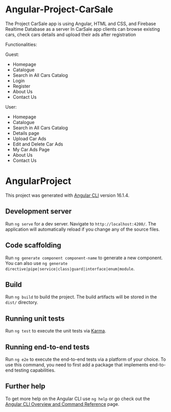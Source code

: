 # Angular-Project-CarSale

The Project CarSale app is using Angular, HTML and CSS, and Firebase Realtime Database as a server
In CarSale app clients can browse existing cars, check cars details and upload their ads after registration


Functionalities:

Guest:
 - Homepage
 - Catalogue
 - Search in All Cars Catalog
 - Login
 - Register
 - About Us
 - Contact Us


User:
 - Homepage
 - Catalogue
 - Search in All Cars Catalog
 - Details page
 - Upload Car Ads
 - Edit and Delete Car Ads
 - My Car Ads Page
 - About Us
 - Contact Us


# AngularProject

This project was generated with [Angular CLI](https://github.com/angular/angular-cli) version 16.1.4.

## Development server

Run `ng serve` for a dev server. Navigate to `http://localhost:4200/`. The application will automatically reload if you change any of the source files.

## Code scaffolding

Run `ng generate component component-name` to generate a new component. You can also use `ng generate directive|pipe|service|class|guard|interface|enum|module`.

## Build

Run `ng build` to build the project. The build artifacts will be stored in the `dist/` directory.

## Running unit tests

Run `ng test` to execute the unit tests via [Karma](https://karma-runner.github.io).

## Running end-to-end tests

Run `ng e2e` to execute the end-to-end tests via a platform of your choice. To use this command, you need to first add a package that implements end-to-end testing capabilities.

## Further help

To get more help on the Angular CLI use `ng help` or go check out the [Angular CLI Overview and Command Reference](https://angular.io/cli) page.
